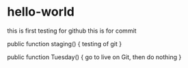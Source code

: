 # hello-world
this is first testing for github
this is for commit

public function staging()
{
	testing of git
}

public function Tuesday()
{
	go to live on Git, then do nothing
}
